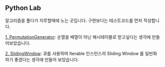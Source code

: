 ## Python Lab
알고리즘을 풀다가 지루할때에 노는 곳입니다. 구현보다는 테스트코드를 먼저 작성합니다.

[1. PermutationGenerator](https://github.com/ksi05503/python-lab/tree/master/permutation_generator): 순열을 배열이 아닌 해시테이블로 받고싶다는 생각에 만들어보았습니다.

[2. SlidingWindow](https://github.com/ksi05503/python-lab/tree/master/sliding_window): 큐를 사용하여 Iterable 인스턴스의 Sliding Window 를 일반화하기 좋겠다는 생각에 만들어 보았습니다.
